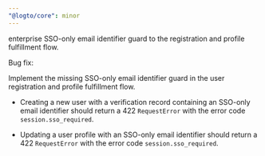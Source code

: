 ```yaml
---
"@logto/core": minor
---
```


enterprise SSO-only email identifier guard to the registration and profile fulfillment flow.

Bug fix:

Implement the missing SSO-only email identifier guard in the user registration and profile fulfillment flow.

- Creating a new user with a verification record containing an SSO-only email identifier should return a 422 `RequestError` with the error code `session.sso_required`.

- Updating a user profile with an SSO-only email identifier should return a 422 `RequestError` with the error code `session.sso_required`.
